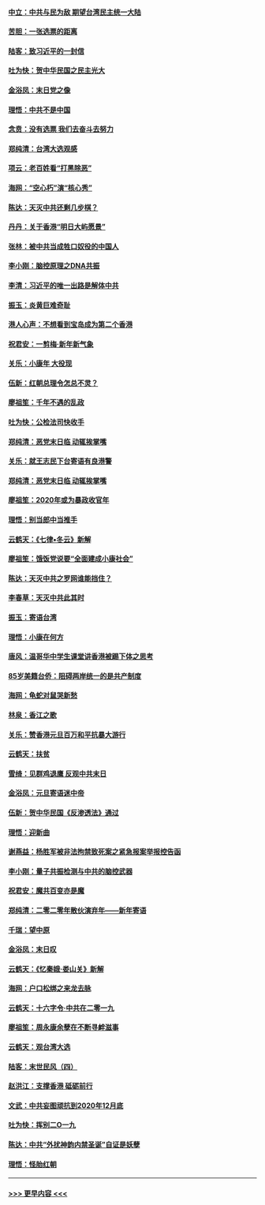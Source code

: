 #### [中立：中共与民为敌 期望台湾民主统一大陆](../pages/nsc993/n11790392.md?t=01140311) 
#### [苦胆：一张选票的距离](../pages/nsc993/n11788914.md?t=01140311) 
#### [陆客：致习近平的一封信](../pages/nsc993/n11788867.md?t=01140311) 
#### [吐为快：贺中华民国之民主光大](../pages/nsc993/n11788618.md?t=01140311) 
#### [金浴凤：末日党之像](../pages/nsc993/n11787475.md?t=01140311) 
#### [理悟：中共不是中国](../pages/nsc993/n11787463.md?t=01140311) 
#### [念贲：没有选票  我们去奋斗去努力](../pages/nsc993/n11787398.md?t=01140311) 
#### [郑纯清：台湾大选观感](../pages/nsc993/n11786210.md?t=01140311) 
#### [项云：老百姓看“打黑除恶”](../pages/nsc993/n11785398.md?t=01140311) 
#### [海网：“空心朽”演“核心秀”](../pages/nsc993/n11783874.md?t=01140311) 
#### [陈达：天灭中共还剩几步棋？](../pages/nsc993/n11783719.md?t=01140311) 
#### [丹丹：关于香港“明日大屿愿景”](../pages/nsc993/n11783273.md?t=01140311) 
#### [张林：被中共当成牲口奴役的中国人](../pages/nsc993/n11782397.md?t=01140311) 
#### [李小刚：脑控原理之DNA共振](../pages/nsc993/n11780962.md?t=01140311) 
#### [李清：习近平的唯一出路是解体中共](../pages/nsc993/n11780866.md?t=01140311) 
#### [振玉：炎黄巨难奇耻](../pages/nsc993/n11779632.md?t=01140311) 
#### [港人心声：不想看到宝岛成为第二个香港](../pages/nsc993/n11778817.md?t=01140311) 
#### [祝君安：一剪梅‧新年新气象](../pages/nsc993/n11776340.md?t=01140311) 
#### [关乐：小康年 大役现](../pages/nsc993/n11774213.md?t=01140311) 
#### [伍新：红朝总理令怎总不灵？](../pages/nsc993/n11770813.md?t=01140311) 
#### [廖祖笙：千年不遇的乱政](../pages/nsc993/n11770373.md?t=01140311) 
#### [吐为快：公检法司快收手](../pages/nsc993/n11770359.md?t=01140311) 
#### [郑纯清：恶党末日临 动辄挨掌嘴](../pages/nsc993/n11769912.md?t=01140311) 
#### [关乐：就王志民下台寄语有良港警](../pages/nsc993/n11769903.md?t=01140311) 
#### [郑纯清：恶党末日临 动辄挨掌嘴](../pages/nsc993/n11769356.md?t=01140311) 
#### [廖祖笙：2020年或为暴政收官年](../pages/nsc993/n11768216.md?t=01140311) 
#### [理悟：别当郎中当推手](../pages/nsc993/n11768243.md?t=01140311) 
#### [云鹤天：《七律▪冬云》新解](../pages/nsc993/n11768204.md?t=01140311) 
#### [廖祖笙：饿饭党说要“全面建成小康社会”](../pages/nsc993/n11767482.md?t=01140311) 
#### [陈达：天灭中共之罗网谁能挡住？](../pages/nsc993/n11767465.md?t=01140311) 
#### [李春草：天灭中共此其时](../pages/nsc993/n11767452.md?t=01140311) 
#### [振玉：寄语台湾](../pages/nsc993/n11767432.md?t=01140311) 
#### [理悟：小康在何方](../pages/nsc993/n11767394.md?t=01140311) 
#### [唐风：温哥华中学生课堂讲香港被踢下体之思考](../pages/nsc993/n11766848.md?t=01140311) 
#### [85岁美籍台侨：阻碍两岸统一的是共产制度](../pages/nsc993/n11765043.md?t=01140311) 
#### [海网：龟蛇对鼠哭新愁](../pages/nsc993/n11764895.md?t=01140311) 
#### [林泉：香江之歌](../pages/nsc993/n11764415.md?t=01140311) 
#### [关乐：赞香港元旦百万和平抗暴大游行](../pages/nsc993/n11764382.md?t=01140311) 
#### [云鹤天：扶贫](../pages/nsc993/n11764245.md?t=01140311) 
#### [雪绮：见群鸡退鹰  反观中共末日](../pages/nsc993/n11762112.md?t=01140311) 
#### [金浴凤：元旦寄语迷中帝](../pages/nsc993/n11761788.md?t=01140311) 
#### [伍新：贺中华民国《反渗透法》通过](../pages/nsc993/n11761994.md?t=01140311) 
#### [理悟：迎新曲](../pages/nsc993/n11761152.md?t=01140311) 
#### [谢燕益：杨胜军被非法拘禁致死案之紧急报案举报控告函](../pages/nsc993/n11756134.md?t=01140311) 
#### [李小刚：量子共振检测与中共的脑控武器](../pages/nsc993/n11754518.md?t=01140311) 
#### [祝君安：魔共百变亦是魔](../pages/nsc993/n11754469.md?t=01140311) 
#### [郑纯清：二零二零年散伙演弃年——新年寄语](../pages/nsc993/n11754195.md?t=01140311) 
#### [千瑞：望中原](../pages/nsc993/n11754159.md?t=01140311) 
#### [金浴凤：末日叹](../pages/nsc993/n11752359.md?t=01140311) 
#### [云鹤天：《忆秦娥‧娄山关》新解](../pages/nsc993/n11752348.md?t=01140311) 
#### [海网：户口松绑之来龙去脉](../pages/nsc993/n11752328.md?t=01140311) 
#### [云鹤天：十六字令‧中共在二零一九](../pages/nsc993/n11752305.md?t=01140311) 
#### [廖祖笙：周永康余孽在不断寻衅滋事](../pages/nsc993/n11751013.md?t=01140311) 
#### [云鹤天：观台湾大选](../pages/nsc993/n11751007.md?t=01140311) 
#### [陆客：末世民风（四）](../pages/nsc993/n11749203.md?t=01140311) 
#### [赵洪江：支撑香港 砥砺前行](../pages/nsc993/n11748482.md?t=01140311) 
#### [文武：中共妄图顽抗到2020年12月底](../pages/nsc993/n11748446.md?t=01140311) 
#### [吐为快：挥别二O一九](../pages/nsc993/n11748411.md?t=01140311) 
#### [陈达：中共“外扰神韵内禁圣诞”自证是妖孽](../pages/nsc993/n11748226.md?t=01140311) 
#### [理悟：怪胎红朝](../pages/nsc993/n11748206.md?t=01140311) 

----
#### [ >>> 更早内容 <<< ](../indexes/nsc993-earlier.md)
